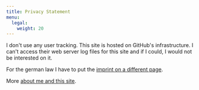 ```yaml
---
title: Privacy Statement
menu:
  legal:
    weight: 20
---
```

I don't use any user tracking. This site is hosted on GitHub's infrastructure. I can't access their web server log files for this site and if I could, I would not be interested on it.

For the german law I have to put the [imprint on a different page](/imprint/).

More [about me and this site](/about/).

